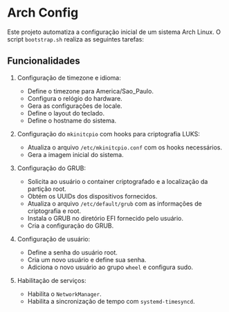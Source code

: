 # Arch Config

Este projeto automatiza a configuração inicial de um sistema Arch Linux. O script `bootstrap.sh` realiza as seguintes tarefas:

## Funcionalidades

1. Configuração de timezone e idioma:

   - Define o timezone para America/Sao_Paulo.
   - Configura o relógio do hardware.
   - Gera as configurações de locale.
   - Define o layout do teclado.
   - Define o hostname do sistema.

2. Configuração do `mkinitcpio` com hooks para criptografia LUKS:

   - Atualiza o arquivo `/etc/mkinitcpio.conf` com os hooks necessários.
   - Gera a imagem inicial do sistema.

3. Configuração do GRUB:

   - Solicita ao usuário o container criptografado e a localização da partição root.
   - Obtém os UUIDs dos dispositivos fornecidos.
   - Atualiza o arquivo `/etc/default/grub` com as informações de criptografia e root.
   - Instala o GRUB no diretório EFI fornecido pelo usuário.
   - Cria a configuração do GRUB.

4. Configuração de usuário:

   - Define a senha do usuário root.
   - Cria um novo usuário e define sua senha.
   - Adiciona o novo usuário ao grupo `wheel` e configura sudo.

5. Habilitação de serviços:
   - Habilita o `NetworkManager`.
   - Habilita a sincronização de tempo com `systemd-timesyncd`.
